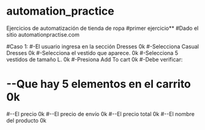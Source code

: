 # automation_practice
Ejercicios de automatización de tienda de ropa 
#primer ejercicio**
#Dado el sitio automationpractise.com

#Caso 1:
#-El usuario ingresa en la sección Dresses 0k
#-Selecciona Casual Dresses                0k
#-Selecciona el vestido que aparece.       0k
#-Selecciona 5 vestidos de tamaño L.       0k
#-Presiona Add To cart                     0k
#-Debe verificar:
# --Que hay 5 elementos en el carrito      0k
#--El precio                               0k
#--El precio de envío                      0k
#--El precio total                         0k
#--El nombre del producto                  0k
